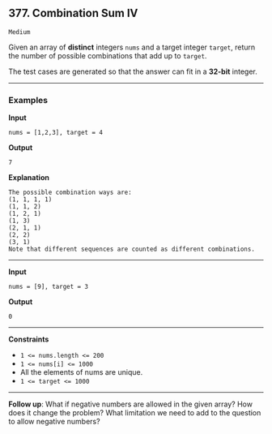 ## 377. Combination Sum IV

`Medium`

Given an array of **distinct** integers `nums` and a target integer `target`, return the number of possible combinations that add up to `target`.

The test cases are generated so that the answer can fit in a **32-bit** integer.

---

### Examples

**Input**
```
nums = [1,2,3], target = 4
```

**Output**
```
7
```

**Explanation**
```
The possible combination ways are:
(1, 1, 1, 1)
(1, 1, 2)
(1, 2, 1)
(1, 3)
(2, 1, 1)
(2, 2)
(3, 1)
Note that different sequences are counted as different combinations.
```

---

**Input**
```
nums = [9], target = 3
```

**Output**
```
0
```

---

**Constraints**
* `1 <= nums.length <= 200`
* `1 <= nums[i] <= 1000`
* All the elements of nums are unique.
* `1 <= target <= 1000`

---

**Follow up**: What if negative numbers are allowed in the given array? How does it change the problem? What limitation we need to add to the question to allow negative numbers?
